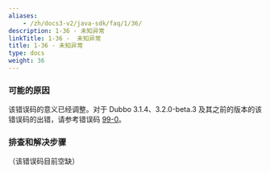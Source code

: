 ```yaml
---
aliases:
    - /zh/docs3-v2/java-sdk/faq/1/36/
description: 1-36 - 未知异常
linkTitle: 1-36 -  未知异常
title: 1-36 - 未知异常
type: docs
weight: 36
---
```




### 可能的原因
该错误码的意义已经调整。对于 Dubbo 3.1.4、3.2.0-beta.3 及其之前的版本的该错误码的出错，请参考错误码 [99-0](/zh-cn/docs3-v2/java-sdk/faq/99/0/)。

### 排查和解决步骤
（该错误码目前空缺）
